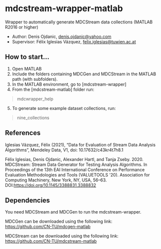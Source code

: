 # mdcstream-wrapper-matlab
Wrapper to automatically generate MDCStream data collections
(MATLAB R2016 or higher)

- Author: Denis Ojdanic, denis.ojdanic@yahoo.com
- Supervisor: Félix Iglesias Vázquez, felix.iglesias@tuwien.ac.at

## How to start...
1. Open MATLAB
2. Include the folders containing MDCGen and MDCStream in the MATLAB path (with subfolders).
3. In the MATLAB environment, go to [mdcstream-wrapper]
4. From the [mdcstream-matlab] folder run:
> mdcwrapper_help
5. To generate some example dataset collections, run: 
> nine_collections
 
## References 
Iglesias Vázquez, Félix (2021), “Data for Evaluation of Stream Data Analysis Algorithms”, Mendeley Data, V1, doi: 10.17632/c43kr4t7h8.1

Félix Iglesias, Denis Ojdanic, Alexander Hartl, and Tanja Zseby. 2020. MDCStream: Stream Data Generator for Testing Analysis Algorithms. In Proceedings of the 13th EAI International Conference on Performance Evaluation Methodologies and Tools (VALUETOOLS '20). Association for Computing Machinery, New York, NY, USA, 56–63. DOI:https://doi.org/10.1145/3388831.3388832

  
## Dependencies
You need MDCStream and MDCGen to run the mdcstream-wrapper.

MDCGen can be downloaded using the following link: https://github.com/CN-TU/mdcgen-matlab

MDCStream can be downloaded using the following link: https://github.com/CN-TU/mdcstream-matlab
